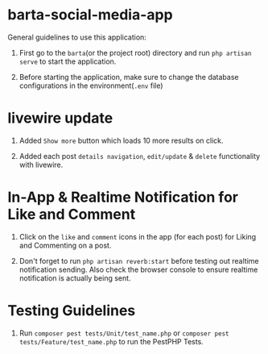 # barta-social-media-app

General guidelines to use this application:

1. First go to the `barta`(or the project root) directory and run `php artisan serve` to start the application.

2. Before starting the application, make sure to change the database configurations in the environment(`.env` file)

# livewire update

1. Added `Show more` button which loads 10 more results on click.

2. Added each post `details navigation`, `edit/update` & `delete` functionality with livewire. 

# In-App & Realtime Notification for Like and Comment

1. Click on the `like` and `comment` icons in the app (for each post) for Liking and Commenting on a post.

2. Don't forget to run `php artisan reverb:start` before testing out realtime notification sending. Also check the 
   browser console to ensure realtime notification is actually being sent. 

# Testing Guidelines

1. Run `composer pest tests/Unit/test_name.php` or `composer pest tests/Feature/test_name.php` to run the PestPHP Tests.
